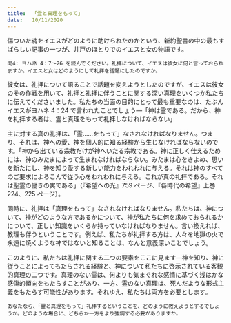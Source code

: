 ```yaml
---
title:  「霊と真理をもって」
date:   10/11/2020
---
```


傷ついた魂をイエスがどのように助けられたのかという、新約聖書の中の最もすばらしい記事の一つが、井戸のほとりでのイエスと女の物語です。

`問4: ヨハネ 4：7～26 を読んでください。礼拝について、イエスは彼女に何と言っておられますか。イエスと女はどのようにして礼拝を話題にしたのですか。`

彼女は、礼拝について語ることで話題を変えようとしたのですが、イエスは彼女のその作戦を用いて、礼拝と礼拝に伴うことに関する深い真理をいくつか私たちに伝えてくださいました。私たちの当面の目的にとって最も重要なのは、たぶんイエスがヨハネ 4：24 で言われたことでしょう―「神は霊である。だから、神を礼拝する者は、霊と真理をもって礼拝しなければならない」

主に対する真の礼拝は、「霊……をもって」なされなければなりません。つまり、それは、神への愛、神を個人的に知る経験から生じなければならないのです。「神から出ている宗教だけが神へいたる宗教である。神に正しく仕えるためには、神のみたまによって生まれなければならない。みたまは心をきよめ、思いを新たにし、神を知り愛する新しい能力をわれわれに与える。それは神のすべてのご要求によろこんで従う心をわれわれに与える。これが真の礼拝である。それは聖霊の働きの実である」（『希望への光』759 ページ、『各時代の希望』上巻224、225 ページ）。

同時に、礼拝は「真理をもって」なされなければなりません。私たちは、神について、神がどのような方であるかについて、神が私たちに何を求めておられるかについて、正しい知識をいくらか持っていなければなりません。言い換えれば、教理も伴うということです。例えば、私たちが礼拝する方は、人々を地獄の火で永遠に焼くような神ではないと知ることは、なんと意義深いことでしょう。

このように、私たちは礼拝に関する二つの要素をここに見ます―神を知り、神に従うことによってもたらされる経験と、神について私たちに啓示されている客観的真理の二つです。真理のない霊は、何よりも気まぐれな感情に基づく浅はかな感傷的傾向をもたらすことがあり、一方、霊のない真理は、死んだような形式主義をもたらす可能性があります。それゆえ、私たちは両方を必要とします。

`あなたなら、「霊と真理をもって」礼拝するということを、どのように教えようとするでしょうか。どのような場合に、どちらか一方をより強調する必要がありますか。`
